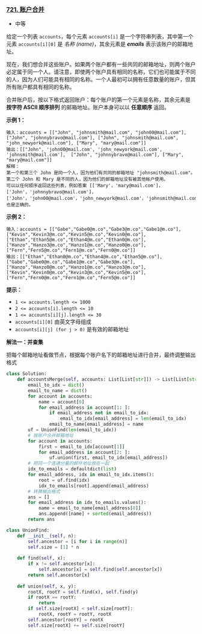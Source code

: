 ### [721. 账户合并](https://leetcode.cn/problems/accounts-merge/)

- 中等

给定一个列表 `accounts`，每个元素 `accounts[i]` 是一个字符串列表，其中第一个元素 `accounts[i][0]` 是 *名称 (name)*，其余元素是 ***emails*** 表示该账户的邮箱地址。

现在，我们想合并这些账户。如果两个账户都有一些共同的邮箱地址，则两个账户必定属于同一个人。请注意，即使两个账户具有相同的名称，它们也可能属于不同的人，因为人们可能具有相同的名称。一个人最初可以拥有任意数量的账户，但其所有账户都具有相同的名称。

合并账户后，按以下格式返回账户：每个账户的第一个元素是名称，其余元素是 **按字符 ASCII 顺序排列** 的邮箱地址。账户本身可以以 **任意顺序** 返回。

**示例 1：**

```
输入：accounts = [["John", "johnsmith@mail.com", "john00@mail.com"], ["John", "johnnybravo@mail.com"], ["John", "johnsmith@mail.com", "john_newyork@mail.com"], ["Mary", "mary@mail.com"]]
输出：[["John", 'john00@mail.com', 'john_newyork@mail.com', 'johnsmith@mail.com'],  ["John", "johnnybravo@mail.com"], ["Mary", "mary@mail.com"]]
解释：
第一个和第三个 John 是同一个人，因为他们有共同的邮箱地址 "johnsmith@mail.com"。 
第二个 John 和 Mary 是不同的人，因为他们的邮箱地址没有被其他帐户使用。
可以以任何顺序返回这些列表，例如答案 [['Mary'，'mary@mail.com']，['John'，'johnnybravo@mail.com']，
['John'，'john00@mail.com'，'john_newyork@mail.com'，'johnsmith@mail.com']] 也是正确的。
```

**示例 2：**

```
输入：accounts = [["Gabe","Gabe0@m.co","Gabe3@m.co","Gabe1@m.co"],["Kevin","Kevin3@m.co","Kevin5@m.co","Kevin0@m.co"],["Ethan","Ethan5@m.co","Ethan4@m.co","Ethan0@m.co"],["Hanzo","Hanzo3@m.co","Hanzo1@m.co","Hanzo0@m.co"],["Fern","Fern5@m.co","Fern1@m.co","Fern0@m.co"]]
输出：[["Ethan","Ethan0@m.co","Ethan4@m.co","Ethan5@m.co"],["Gabe","Gabe0@m.co","Gabe1@m.co","Gabe3@m.co"],["Hanzo","Hanzo0@m.co","Hanzo1@m.co","Hanzo3@m.co"],["Kevin","Kevin0@m.co","Kevin3@m.co","Kevin5@m.co"],["Fern","Fern0@m.co","Fern1@m.co","Fern5@m.co"]]
```

**提示：**

- `1 <= accounts.length <= 1000`
- `2 <= accounts[i].length <= 10`
- `1 <= accounts[i][j].length <= 30`
- `accounts[i][0]` 由英文字母组成
- `accounts[i][j] (for j > 0)` 是有效的邮箱地址

**解法一：并查集**

把每个邮箱地址看做节点，根据每个账户名下的邮箱地址进行合并，最终调整输出格式

```python
class Solution:
    def accountsMerge(self, accounts: List[List[str]]) -> List[List[str]]:
        email_to_idx = dict()
        email_to_name = dict()
        for account in accounts:
            name = account[0]
            for email_address in account[1: ]:
                if email_address not in email_to_idx:
                    email_to_idx[email_address] = len(email_to_idx)
                email_to_name[email_address] = name
        uf = UnionFind(len(email_to_idx))
        # 按账户合并邮箱地址
        for account in accounts:
            first = email_to_idx[account[1]]
            for email_address in account[2: ]:
                uf.union(first, email_to_idx[email_address])
        # 把同一个连通分量的邮件地址放在一起
        idx_to_emails = defaultdict(list)
        for email_address, idx in email_to_idx.items():
            root = uf.find(idx)
            idx_to_emails[root].append(email_address)
        # 转换输出格式
        ans = []
        for email_address in idx_to_emails.values():
            name = email_to_name[email_address[0]]
            ans.append([name] + sorted(email_address))
        return ans

class UnionFind:
    def __init__(self, n):
        self.ancestor = [i for i in range(n)]
        self.size = [1] * n
    
    def find(self, x):
        if x != self.ancestor[x]:
            self.ancestor[x] = self.find(self.ancestor[x])
        return self.ancestor[x]
    
    def union(self, x, y):
        rootX, rootY = self.find(x), self.find(y)
        if rootX == rootY:
            return
        if self.size[rootX] < self.size[rootY]:
            rootX, rootY = rootY, rootX
        self.ancestor[rootY] = rootX
        self.size[rootX] += self.size[rootY]
```

